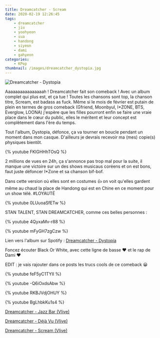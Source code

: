```yaml
---
title: Dreamcatcher - Scream
date: 2020-02-19 12:26:45
tags:
    - dreamcatcher
    - jiu
    - yoohyeon
    - sua
    - handong
    - siyeon
    - dami
    - gahyeon
categories:
    - KPop
thumbnail: /images/dreamcatcher_dystopia.jpg
---
```


![Dreamcatcher - Dystopia](/images/dreamcatcher_dystopia.jpg)

Aaaaaaaaaaaaaaaah ! Dreamcatcher fait son comeback ! Avec un album complet qui plus est, et ça tue ! Toutes les chansons sont top, la chanson titre, Scream, est badass as fuck. Même si le mois de février est putain de plein en termes de gros comeback (Gfriend, Moonbyul, I*ZONE, BTS, Everglow, LOONA) j'espère que les filles pourront enfin se faire une vraie place dans le cœur du public, elles le méritent et leur concept est complètement dans l'ère du temps.

Tout l'album, Dystopia, défonce, ça va tourner en boucle pendant un moment dans mon casque. D'ailleurs je devrais recevoir ma (mes) copie(s) physiques bientôt.

{% youtube FKlGHHhTOsQ %}

2 millions de vues en 24h, ça s'annonce pas trop mal pour la suite, il manque une victoire sur un des shows musicaus coréens et on est bons, faut juste défoncer I*Zone et sa chanson bif-bof.

Dans cette version où elles sont en costumes 👍 on voit qu'elles gardent même au chaud la place de Handong qui est en Chine en ce moment pour un show télé. #LOYAUTÉ

{% youtube 0LUuoaSfETw %}

STAN TALENT, STAN DREAMCATCHER, comme ces belles personnes :

{% youtube 4QyxaMv-r88 %}

{% youtube mFyGH7zgCzw %}

Lien vers l'album sur Spotify : [Dreamcatcher - Dystopia](https://open.spotify.com/album/7no7EZnKgoRWBbGMjZo9gB?si=R2Js3wHZSrO200HhSzYJkw)

Foncez écouter Black Or White, avec cette ligne de basse ❤ et le rap de Dami ❤

EDIT : je vais rajouter dans ce posts les trucs cools de ce comeback 😀

{% youtube feF5yC1TYII %}

{% youtube -Q6iOxdsAbw %}

{% youtube RKBJVdjOHUY %}

{% youtube BgLhbkKu1s4 %}

[Dreamcatcher - Jazz Bar (Vlive)](https://www.vlive.tv/video/176273)

[Dreamcatcher - Déjà Vu (Vlive)](https://www.vlive.tv/video/176271)

[Dreamcatcher - Scream (Vlive)](https://www.vlive.tv/video/176274)
